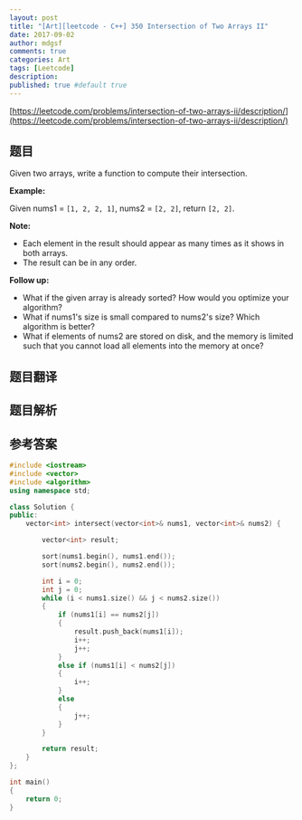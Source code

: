 ```yaml
---
layout: post
title: "[Art][leetcode - C++] 350 Intersection of Two Arrays II"
date: 2017-09-02
author: mdgsf
comments: true
categories: Art
tags: [Leetcode]
description:
published: true #default true
---
```


[https://leetcode.com/problems/intersection-of-two-arrays-ii/description/](https://leetcode.com/problems/intersection-of-two-arrays-ii/description/)

## 题目

Given two arrays, write a function to compute their intersection.

**Example:**

Given nums1 = `[1, 2, 2, 1]`, nums2 = `[2, 2]`, return `[2, 2]`.

**Note:**

- Each element in the result should appear as many times as it shows in both arrays.
- The result can be in any order.

**Follow up:**

- What if the given array is already sorted? How would you optimize your algorithm?
- What if nums1's size is small compared to nums2's size? Which algorithm is better?
- What if elements of nums2 are stored on disk, and the memory is limited such that you cannot load all elements into the memory at once?

## 题目翻译

## 题目解析

## 参考答案

```c++
#include <iostream>
#include <vector>
#include <algorithm>
using namespace std;

class Solution {
public:
	vector<int> intersect(vector<int>& nums1, vector<int>& nums2) {

		vector<int> result;

		sort(nums1.begin(), nums1.end());
		sort(nums2.begin(), nums2.end());

		int i = 0; 
		int j = 0;
		while (i < nums1.size() && j < nums2.size())
		{
			if (nums1[i] == nums2[j])
			{
				result.push_back(nums1[i]);
				i++;
				j++;
			}
			else if (nums1[i] < nums2[j])
			{
				i++;
			}
			else
			{
				j++;
			}
		}

		return result;
	}
};

int main()
{
	return 0;
}
```
